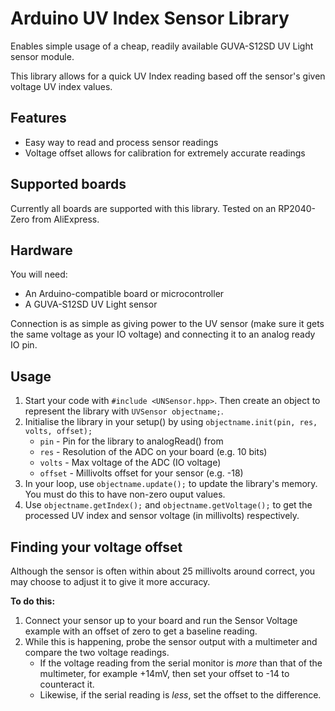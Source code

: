 # Arduino UV Index Sensor Library
Enables simple usage of a cheap, readily available GUVA-S12SD UV Light sensor module.

This library allows for a quick UV Index reading based off the sensor's given voltage UV index values.

## Features
* Easy way to read and process sensor readings
* Voltage offset allows for calibration for extremely accurate readings

## Supported boards
Currently all boards are supported with this library. Tested on an RP2040-Zero from AliExpress.

## Hardware
You will need:
* An Arduino-compatible board or microcontroller
* A GUVA-S12SD UV Light sensor

Connection is as simple as giving power to the UV sensor (make sure it gets the same voltage as your IO voltage) and connecting it to an analog ready IO pin.

## Usage
1. Start your code with ```#include <UNSensor.hpp>```. Then create an object to represent the library with ```UVSensor objectname;```.
2. Initialise the library in your setup() by using ```objectname.init(pin, res, volts, offset);```
   * ```pin``` - Pin for the library to analogRead() from
   * ```res``` - Resolution of the ADC on your board (e.g. 10 bits)
   * ```volts``` - Max voltage of the ADC (IO voltage)
   * ```offset``` - Millivolts offset for your sensor (e.g. -18)
3. In your loop, use ```objectname.update();``` to update the library's memory. You must do this to have non-zero ouput values.
4. Use ```objectname.getIndex();``` and ```objectname.getVoltage();``` to get the processed UV index and sensor voltage (in millivolts) respectively.

## Finding your voltage offset
Although the sensor is often within about 25 millivolts around correct, you may choose to adjust it to give it more accuracy.

__To do this:__
1. Connect your sensor up to your board and run the Sensor Voltage example with an offset of zero to get a baseline reading.
2. While this is happening, probe the sensor output with a multimeter and compare the two voltage readings.
   * If the voltage reading from the serial monitor is _more_ than that of the multimeter, for example +14mV, then set your offset to -14 to counteract it.
   * Likewise, if the serial reading is _less_, set the offset to the difference.
